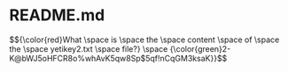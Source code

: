 # README.md

$${\color{red}What \space is \space the \space content \space of \space the \space yetikey2.txt \space file?} \space {\color{green}2-K@bWJ5oHFCR8o%whAvK5qw8Sp$5qf!nCqGM3ksaK}}$$
